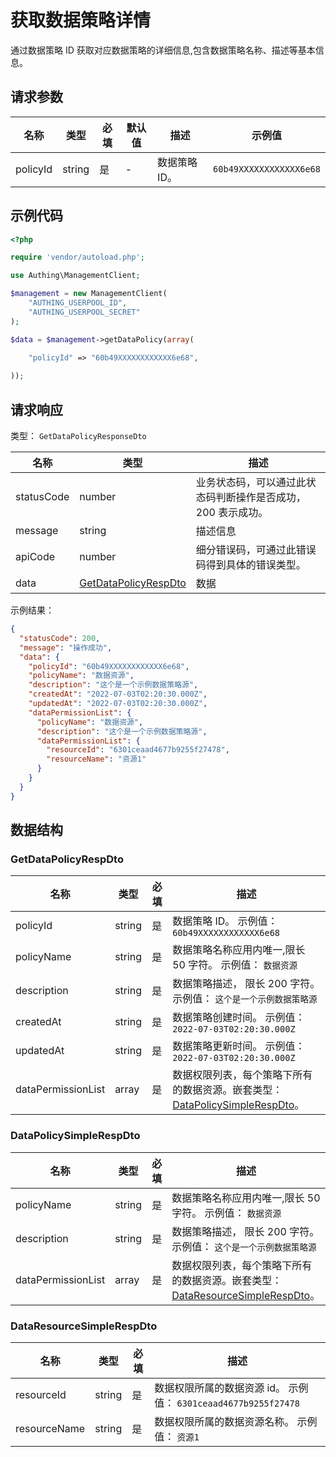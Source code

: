 # 获取数据策略详情

<!--
  警告⚠️：
  不要直接修改该文档，
  https://github.com/Authing/authing-docs-factory
  使用该项目进行生成
-->

<LastUpdated />

通过数据策略 ID 获取对应数据策略的详细信息,包含数据策略名称、描述等基本信息。

## 请求参数

| 名称 | 类型 | 必填 | 默认值 | 描述 | 示例值 |
| ---- | ---- | ---- | ---- | ---- | ---- |
| policyId | string  | 是 | - | 数据策略 ID。  | `60b49XXXXXXXXXXXX6e68` |


## 示例代码

```php
<?php

require 'vendor/autoload.php';

use Authing\ManagementClient;

$management = new ManagementClient(
    "AUTHING_USERPOOL_ID",
    "AUTHING_USERPOOL_SECRET"
);

$data = $management->getDataPolicy(array(
  
    "policyId" => "60b49XXXXXXXXXXXX6e68",

));
```


## 请求响应

类型： `GetDataPolicyResponseDto`

| 名称 | 类型 | 描述 |
| ---- | ---- | ---- |
| statusCode | number | 业务状态码，可以通过此状态码判断操作是否成功，200 表示成功。 |
| message | string | 描述信息 |
| apiCode | number | 细分错误码，可通过此错误码得到具体的错误类型。 |
| data | <a href="#GetDataPolicyRespDto">GetDataPolicyRespDto</a> | 数据 |



示例结果：

```json
{
  "statusCode": 200,
  "message": "操作成功",
  "data": {
    "policyId": "60b49XXXXXXXXXXXX6e68",
    "policyName": "数据资源",
    "description": "这个是一个示例数据策略源",
    "createdAt": "2022-07-03T02:20:30.000Z",
    "updatedAt": "2022-07-03T02:20:30.000Z",
    "dataPermissionList": {
      "policyName": "数据资源",
      "description": "这个是一个示例数据策略源",
      "dataPermissionList": {
        "resourceId": "6301ceaad4677b9255f27478",
        "resourceName": "资源1"
      }
    }
  }
}
```

## 数据结构


### <a id="GetDataPolicyRespDto"></a> GetDataPolicyRespDto

| 名称 | 类型 | 必填 | 描述 |
| ---- |  ---- | ---- | ---- |
| policyId | string | 是 | 数据策略 ID。 示例值： `60b49XXXXXXXXXXXX6e68`  |
| policyName | string | 是 | 数据策略名称应用内唯一,限长 50 字符。 示例值： `数据资源`  |
| description | string | 是 | 数据策略描述， 限长 200 字符。 示例值： `这个是一个示例数据策略源`  |
| createdAt | string | 是 | 数据策略创建时间。 示例值： `2022-07-03T02:20:30.000Z`  |
| updatedAt | string | 是 | 数据策略更新时间。 示例值： `2022-07-03T02:20:30.000Z`  |
| dataPermissionList | array | 是 | 数据权限列表，每个策略下所有的数据资源。嵌套类型：<a href="#DataPolicySimpleRespDto">DataPolicySimpleRespDto</a>。   |


### <a id="DataPolicySimpleRespDto"></a> DataPolicySimpleRespDto

| 名称 | 类型 | 必填 | 描述 |
| ---- |  ---- | ---- | ---- |
| policyName | string | 是 | 数据策略名称应用内唯一,限长 50 字符。 示例值： `数据资源`  |
| description | string | 是 | 数据策略描述， 限长 200 字符。 示例值： `这个是一个示例数据策略源`  |
| dataPermissionList | array | 是 | 数据权限列表，每个策略下所有的数据资源。嵌套类型：<a href="#DataResourceSimpleRespDto">DataResourceSimpleRespDto</a>。   |


### <a id="DataResourceSimpleRespDto"></a> DataResourceSimpleRespDto

| 名称 | 类型 | 必填 | 描述 |
| ---- |  ---- | ---- | ---- |
| resourceId | string | 是 | 数据权限所属的数据资源 id。 示例值： `6301ceaad4677b9255f27478`  |
| resourceName | string | 是 | 数据权限所属的数据资源名称。 示例值： `资源1`  |


